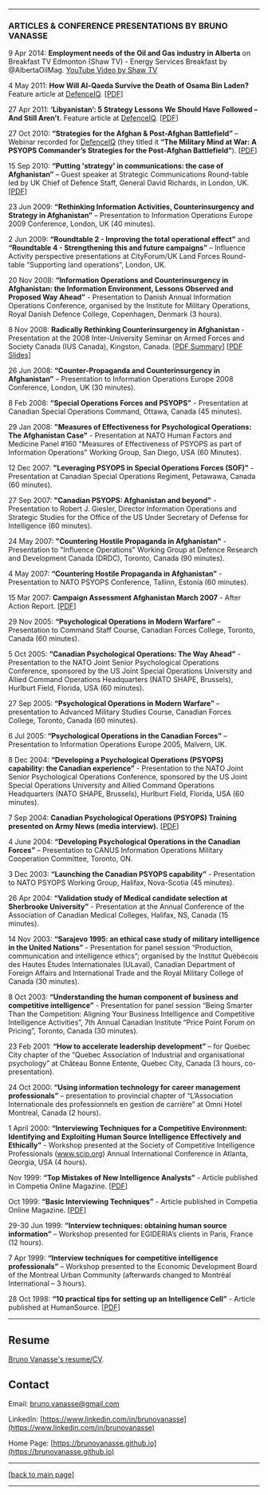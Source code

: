 ***  
### ARTICLES & CONFERENCE PRESENTATIONS BY BRUNO VANASSE

9 Apr 2014: **Employment needs of the Oil and Gas industry in Alberta** on Breakfast TV Edmonton (Shaw TV) - Energy Services Breakfast by @AlbertaOilMag. [YouTube Video by Shaw TV](https://www.youtube.com/watch?v=4wTLN24ESqs)

4 May 2011: **How Will Al-Qaeda Survive the Death of Osama Bin Laden?** Feature article at [DefenceIQ](https://www.defenceiq.com/air-land-and-sea-defence-services/articles/how-will-al-qaeda-survive-the-death-of-osama-bin-l). [[PDF](2011-05-03_Al-Qaeda_Bin_Laden_Defence-IQ.pdf)]
 
27 Apr 2011: **‘Libyanistan’: 5 Strategy Lessons We Should Have Followed – And Still Aren’t.** Feature article at [DefenceIQ](https://www.defenceiq.com/air-land-and-sea-defence-services/articles/libyafghanistan-5-strategies-we-should-have-follo). [[PDF](2011-04-26_Libyanistan_Defence-IQ.pdf)]

27 Oct 2010: **“Strategies for the Afghan & Post-Afghan Battlefield”** – Webinar recorded for [DefenceIQ](https://www.defenceiq.com/army-and-land-forces/webinars/the-military-mind-at-war-a-psyops-commander-s-stra) (they titled it **“The Military Mind at War: A PSYOPS Commander’s Strategies for the Post-Afghan Battlefield”**). [[PDF](2010-10-27_Strategies-Post-Afghan-Battlefield_BrunoVanasse.com.pdf)]

15 Sep 2010: **“Putting 'strategy' in communications: the case of Afghanistan”** – Guest speaker at Strategic Communications Round-table led by UK Chief of Defence Staff, General David Richards, in London, UK. [[PDF](2010-09-15_Strategy-communications-Afghan-case_BrunoVanasse.com.pdf)]

23 Jun 2009: **“Rethinking Information Activities, Counterinsurgency and Strategy in Afghanistan”** – Presentation to Information Operations Europe 2009 Conference, London, UK (40 minutes).

2 Jun 2009: **“Roundtable 2 - Improving the total operational effect”** and **“Roundtable 4 - Strengthening this and future campaigns”** – Influence Activity perspective presentations at CityForum/UK Land Forces Round-table “Supporting land operations”, London, UK.

20 Nov 2008: **“Information Operations and Counterinsurgency in Afghanistan: the Information Environment, Lessons Observed and Proposed Way Ahead”** - Presentation to Danish Annual Information Operations Conference, organised by the Institute for Military Operations, Royal Danish Defence College, Copenhagen, Denmark (3 hours).

8 Nov 2008: **Radically Rethinking Counterinsurgency in Afghanistan** - Presentation at the 2008 Inter-University Seminar on Armed Forces and Society Canada (IUS Canada), Kingston, Canada. [[PDF Summary](2008-11-08_Radically-Rethinking-Counterinsurgency-Strategy-Afghanistan_brunovanasse.com.pdf)] [[PDF Slides](2008-11-08_Lt-Col_Bruno_Vanasse_IUS_Canada.pdf)]

26 Jun 2008: **“Counter-Propaganda and Counterinsurgency in Afghanistan”** – Presentation to Information Operations Europe 2008 Conference, London, UK (30 minutes).

8 Feb 2008: **“Special Operations Forces and PSYOPS"** - Presentation at Canadian Special Operations Command, Ottawa, Canada (45 minutes).

29 Jan 2008: **"Measures of Effectiveness for Psychological Operations: The Afghanistan Case"** - Presentation at NATO Human Factors and Medicine Panel #160 "Measures of Effectiveness of PSYOPS as part of Information Operations" Working Group, San Diego, USA (60 Minutes).

12 Dec 2007: **"Leveraging PSYOPS in Special Operations Forces (SOF)"** - Presentation at Canadian Special Operations Regiment, Petawawa, Canada (60 minutes).

27 Sep 2007: **"Canadian PSYOPS: Afghanistan and beyond"** - Presentation to Robert J. Giesler, Director Information Operations and Strategic Studies for the Office of the US Under Secretary of Defense for Intelligence (60 minutes).
 
24 May 2007: **"Countering Hostile Propaganda in Afghanistan"** - Presentation to "Influence Operations" Working Group at Defence Research and Development Canada (DRDC), Toronto, Canada (90 minutes).

4 May 2007: **“Countering Hostile Propaganda in Afghanistan”** - Presentation to NATO PSYOPS Conference, Tallinn, Estonia (60 minutes).

15 Mar 2007: **Campaign Assessment Afghanistan March 2007** - After Action Report. [[PDF](2007-03-15_Campaign-Assessment-Afghanistan_BrunoVanasse.com.pdf)]

29 Nov 2005: **“Psychological Operations in Modern Warfare”** – Presentation to Command Staff Course, Canadian Forces College, Toronto, Canada (60 minutes).

5 Oct 2005: **“Canadian Psychological Operations: The Way Ahead”** - Presentation to the NATO Joint Senior Psychological Operations Conference, sponsored by the US Joint Special Operations University and Allied Command Operations Headquarters (NATO SHAPE, Brussels), Hurlburt Field, Florida, USA (60 minutes).

27 Sep 2005:	**“Psychological Operations in Modern Warfare”** – presentation to Advanced Military Studies Course, Canadian Forces College, Toronto, Canada (60 minutes).

6 Jul 2005: **“Psychological Operations in the Canadian Forces”** – Presentation to Information Operations Europe 2005, Malvern, UK.

8 Dec 2004:  **“Developing a Psychological Operations (PSYOPS) capability: the Canadian experience”** - Presentation to the NATO Joint Senior Psychological Operations Conference, sponsored by the US Joint Special Operations University and Allied Command Operations Headquarters (NATO SHAPE, Brussels), Hurlburt Field, Florida, USA (60 minutes).

7 Sep 2004: **Canadian Psychological Operations (PSYOPS) Training presented on Army News (media interview).** [[PDF](2004-09-07_Canadian-PSYOPS-Training_Army-News_Bruno_Vanasse.com.pdf)]

4 June 2004: **“Developing Psychological Operations in the Canadian Forces”** – Presentation to CANUS Information Operations Military Cooperation Committee, Toronto, ON.

3 Dec 2003: **“Launching the Canadian PSYOPS capability”** - Presentation to NATO PSYOPS Working Group, Halifax, Nova-Scotia (45 minutes).

26 Apr 2004: **“Validation study of Medical candidate selection at Sherbrooke University”** - Presentation at the Annual Conference of the Association of Canadian Medical Colleges, Halifax, NS, Canada (15 minutes).

14 Nov 2003:	**“Sarajevo 1995: an ethical case study of military intelligence in the United Nations”** - Presentation for panel session “Production, communication and intelligence ethics”; organised by the Institut Québécois des Hautes Études Internationales (ULaval), Canadian Department of Foreign Affairs and International Trade and the Royal Military College of Canada (30 minutes). 

8 Oct 2003: **“Understanding the human component of business and competitive intelligence”** - Presentation for panel session “Being Smarter Than the Competition: Aligning Your Business Intelligence and Competitive Intelligence Activities”, 7th Annual Canadian Institute “Price Point Forum on Pricing”, Toronto, Canada (30 minutes). 

23 Feb 2001: **“How to accelerate leadership development”** – for Quebec City chapter of the “Quebec Association of Industrial and organisational psychology” at Château Bonne Entente, Quebec City, Canada (3 hours, co-presentation). 

24 Oct 2000: **“Using information technology for career management professionals”** – presentation to provincial chapter of “L’Association Internationale des professionnels en gestion de carrière” at Omni Hotel Montreal, Canada (2 hours).

1 April 2000: **“Interviewing Techniques for a Competitive Environment: Identifying and Exploiting Human Source Intelligence Effectively and Ethically”** - Workshop presented at the Society of Competitive Intelligence Professionals (www.scip.org) Annual International Conference in Atlanta, Georgia, USA (4 hours).

Nov 1999: **“Top Mistakes of New Intelligence Analysts”** - Article published in Competia Online Magazine. [[PDF](1999-03-01_Top-Mistakes-New-Intelligence-Analysts_BrunoVanasse.com.pdf)]

Oct 1999: **“Basic Interviewing Techniques”** - Article published in Competia Online Magazine. [[PDF](1999-02-01_Basic_Interviewing_Techniques_BrunoVanasse.com.pdf)]

29-30 Jun 1999: **“Interview techniques: obtaining human source information”** – Workshop presented for EGIDERIA’s clients in Paris, France (12 hours). 

7 Apr 1999: **“Interview techniques for competitive intelligence professionals”** – Workshop presented to the Economic Development Board of the Montreal Urban Community (afterwards changed to Montréal International – 3 hours).

28 Oct 1998: **“10 practical tips for setting up an Intelligence Cell”** - Article published at HumanSource. [[PDF](1998-10-28_10-practical-tips-Intelligence-Cell_BrunoVanasse.com.pdf)]

***  

## Resume

[Bruno Vanasse's resume/CV](https://brunovanasse.github.io/Bruno_Vanasse.pdf).


## Contact 

Email: <bruno.vanasse@gmail.com>

LinkedIn: [https://www.linkedin.com/in/brunovanasse](https://www.linkedin.com/in/brunovanasse)

Home Page: [https://brunovanasse.github.io](https://brunovanasse.github.io)

* * *

[[back to main page](https://brunovanasse.github.io)]

* * *


